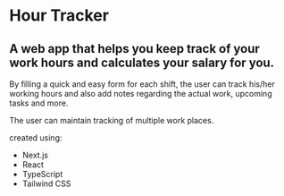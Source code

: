 # Hour Tracker

## A web app that helps you keep track of your work hours and calculates your salary for you.

By filling a quick and easy form for each shift, the user can track his/her working hours and also add notes regarding the actual work, upcoming tasks and more.

The user can maintain tracking of multiple work places.

created using:

* Next.js
* React
* TypeScript
* Tailwind CSS